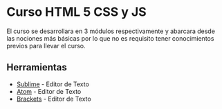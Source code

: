 # Curso HTML 5 CSS y JS
El curso se desarrollara en 3 módulos respectivamente y abarcara desde las nociones más básicas por lo que no es requisito tener conocimientos previos para llevar el curso.

## Herramientas
* [Sublime](https://www.sublimetext.com) - Editor de Texto
* [Atom](https://atom.io) - Editor de Texto
* [Brackets](http://brackets.io) - Editor de Texto